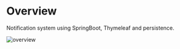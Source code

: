 # Overview

Notification system using SpringBoot, Thymeleaf and persistence.

![overview](https://user-images.githubusercontent.com/56695817/177052648-0f2ea6ba-0e7d-4015-88de-ea0dce1d5150.gif)

